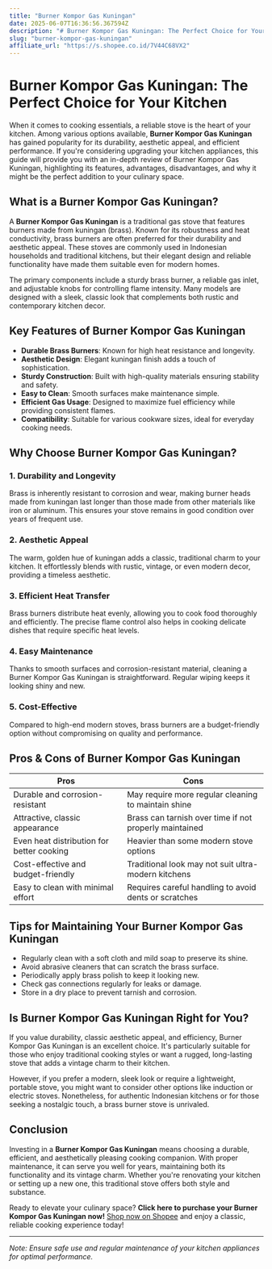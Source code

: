 ```yaml
---
title: "Burner Kompor Gas Kuningan"
date: 2025-06-07T16:36:56.367594Z
description: "# Burner Kompor Gas Kuningan: The Perfect Choice for Your Kitchen..."
slug: "burner-kompor-gas-kuningan"
affiliate_url: "https://s.shopee.co.id/7V44C68VX2"
---
```

# Burner Kompor Gas Kuningan: The Perfect Choice for Your Kitchen

When it comes to cooking essentials, a reliable stove is the heart of your kitchen. Among various options available, **Burner Kompor Gas Kuningan** has gained popularity for its durability, aesthetic appeal, and efficient performance. If you're considering upgrading your kitchen appliances, this guide will provide you with an in-depth review of Burner Kompor Gas Kuningan, highlighting its features, advantages, disadvantages, and why it might be the perfect addition to your culinary space.

## What is a Burner Kompor Gas Kuningan?

A **Burner Kompor Gas Kuningan** is a traditional gas stove that features burners made from kuningan (brass). Known for its robustness and heat conductivity, brass burners are often preferred for their durability and aesthetic appeal. These stoves are commonly used in Indonesian households and traditional kitchens, but their elegant design and reliable functionality have made them suitable even for modern homes.

The primary components include a sturdy brass burner, a reliable gas inlet, and adjustable knobs for controlling flame intensity. Many models are designed with a sleek, classic look that complements both rustic and contemporary kitchen decor.

## Key Features of Burner Kompor Gas Kuningan

- **Durable Brass Burners**: Known for high heat resistance and longevity.
- **Aesthetic Design**: Elegant kuningan finish adds a touch of sophistication.
- **Sturdy Construction**: Built with high-quality materials ensuring stability and safety.
- **Easy to Clean**: Smooth surfaces make maintenance simple.
- **Efficient Gas Usage**: Designed to maximize fuel efficiency while providing consistent flames.
- **Compatibility**: Suitable for various cookware sizes, ideal for everyday cooking needs.

## Why Choose Burner Kompor Gas Kuningan?

### 1. Durability and Longevity

Brass is inherently resistant to corrosion and wear, making burner heads made from kuningan last longer than those made from other materials like iron or aluminum. This ensures your stove remains in good condition over years of frequent use.

### 2. Aesthetic Appeal

The warm, golden hue of kuningan adds a classic, traditional charm to your kitchen. It effortlessly blends with rustic, vintage, or even modern decor, providing a timeless aesthetic.

### 3. Efficient Heat Transfer

Brass burners distribute heat evenly, allowing you to cook food thoroughly and efficiently. The precise flame control also helps in cooking delicate dishes that require specific heat levels.

### 4. Easy Maintenance

Thanks to smooth surfaces and corrosion-resistant material, cleaning a Burner Kompor Gas Kuningan is straightforward. Regular wiping keeps it looking shiny and new.

### 5. Cost-Effective

Compared to high-end modern stoves, brass burners are a budget-friendly option without compromising on quality and performance.

## Pros & Cons of Burner Kompor Gas Kuningan

| **Pros** | **Cons** |
|------------|------------|
| Durable and corrosion-resistant | May require more regular cleaning to maintain shine |
| Attractive, classic appearance | Brass can tarnish over time if not properly maintained |
| Even heat distribution for better cooking | Heavier than some modern stove options |
| Cost-effective and budget-friendly | Traditional look may not suit ultra-modern kitchens |
| Easy to clean with minimal effort | Requires careful handling to avoid dents or scratches |

## Tips for Maintaining Your Burner Kompor Gas Kuningan

- Regularly clean with a soft cloth and mild soap to preserve its shine.
- Avoid abrasive cleaners that can scratch the brass surface.
- Periodically apply brass polish to keep it looking new.
- Check gas connections regularly for leaks or damage.
- Store in a dry place to prevent tarnish and corrosion.

## Is Burner Kompor Gas Kuningan Right for You?

If you value durability, classic aesthetic appeal, and efficiency, Burner Kompor Gas Kuningan is an excellent choice. It's particularly suitable for those who enjoy traditional cooking styles or want a rugged, long-lasting stove that adds a vintage charm to their kitchen.

However, if you prefer a modern, sleek look or require a lightweight, portable stove, you might want to consider other options like induction or electric stoves. Nonetheless, for authentic Indonesian kitchens or for those seeking a nostalgic touch, a brass burner stove is unrivaled.

## Conclusion

Investing in a **Burner Kompor Gas Kuningan** means choosing a durable, efficient, and aesthetically pleasing cooking companion. With proper maintenance, it can serve you well for years, maintaining both its functionality and its vintage charm. Whether you're renovating your kitchen or setting up a new one, this traditional stove offers both style and substance.

Ready to elevate your culinary space? **Click here to purchase your Burner Kompor Gas Kuningan now!** [Shop now on Shopee](https://s.shopee.co.id/7V44C68VX2) and enjoy a classic, reliable cooking experience today!

---

*Note: Ensure safe use and regular maintenance of your kitchen appliances for optimal performance.*